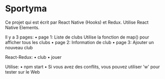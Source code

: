 # Sportyma
Ce projet qui est écrit par React Native (Hooks) et Redux.
Utilise React Native Elements.

Il y a 3 pages:
• page 1: Liste de clubs
Utilise la fonction de map() pour afficher tous les clubs
• page 2: Information de club
• page 3: Ajouter un nouveau club
 
React-Redux:
• club
• jouer

Utilise:
• npm start
• Si vous avez des conflits, vous pouvez utiliser 'w' pour tester sur le Web
